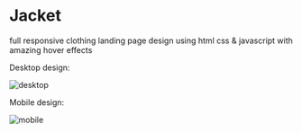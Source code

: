 # Jacket
full responsive clothing landing page design using html css &amp; javascript with amazing hover effects

Desktop design:

![desktop](https://user-images.githubusercontent.com/95019708/177012547-03fdfe3d-154d-447f-8bca-7cfc70bc8e85.png)


Mobile design:

![mobile](https://user-images.githubusercontent.com/95019708/177048666-e432add8-42dc-4eee-95b5-0e1df1012782.png)
